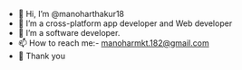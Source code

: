 - 👋 Hi, I’m @manoharthakur18
- 👀 I’m a cross-platform app developer and Web developer
- 🌱 I’m a software developer.
- 📫 How to reach me:- manoharmkt.182@gmail.com
- 💞️ Thank you

<!---
manoharthakur18/manoharthakur18 is a ✨ special ✨ repository because its `README.md` (this file) appears on your GitHub profile.
You can click the Preview link to take a look at your changes.
--->
